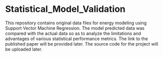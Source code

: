 # Statistical_Model_Validation
This repository contains original data files for energy modeling using Support Vector Machine Regression. The model predicted data was compared with the actual data so as to analyze the limitations and advantages of various statistical performance metrics. The link to the published paper will be provided later. The source code for the project will be uploaded later.
